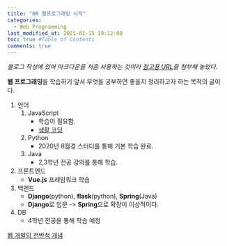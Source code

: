 ```yaml
---
title: "00 웹프로그래밍 시작"
categories: 
  - Web Programming
last_modified_at: 2021-01-15 19:12:00
toc: true #Table of Contents
comments: true
---
```

[참고용 URL]:https://heropy.blog/2017/09/30/markdown/ "마크다운 문법"

_블로그 작성에 있어 마크다운을 처음 사용하는 것이라 [참고용 URL]을 첨부해 놓았다._


**웹 프로그래밍**을 학습하기 앞서 무엇을 공부하면 좋을지 정리하고자 하는 목적의 글이다.

1. 언어
    1. JavaScript
        - 학습이 필요함.
        - [생활 코딩](https://www.youtube.com/watch?v=uWbCJGSeqlY&list=PLuHgQVnccGMA4uSig3hCjl7wTDeyIeZVU&index=3)
    1. Python
        - 2020년 8월경 스터디를 통해 기본 학습 완료.
    1. Java
        - 2,3학년 전공 강의를 통해 학습.
1. 프론트엔드
    - **Vue.js** 프레임워크 학습
1. 백엔드
    - **Django**(python), **flask**(python), **Spring**(Java)  
    - **Django**로 입문 -> **Spring**으로 확장이 이상적이다.
1. DB
    - 4학년 전공을 통해 학습 예정

[웹 개발의 전반적 개념](https://deep-wide-studio.tistory.com/168)

